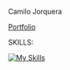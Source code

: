 Camilo Jorquera 

[Portfolio](https://camilo-jorquera.netlify.app/)

SKILLS:

[![My Skills](https://skillicons.dev/icons?i=js,html,css,typescript,sass,react,tailwind,postman,mysql,postgre,heroku,express,nodejs,netlify,npm)](https://skillicons.dev)

